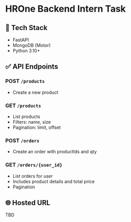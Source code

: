 # HROne Backend Intern Task

## 🚀 Tech Stack
- FastAPI
- MongoDB (Motor)
- Python 3.10+

## ✅ API Endpoints

### POST `/products`
- Create a new product

### GET `/products`
- List products
- Filters: name, size
- Pagination: limit, offset

### POST `/orders`
- Create an order with productIds and qty

### GET `/orders/{user_id}`
- List orders for user
- Includes product details and total price
- Pagination

## 🌐 Hosted URL
TBD
